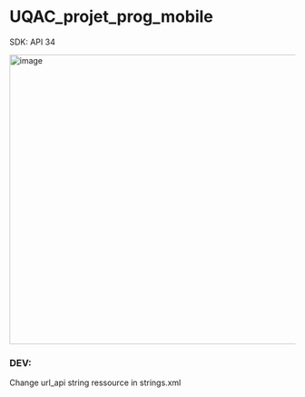 # UQAC_projet_prog_mobile

SDK: API 34

<img width="510" alt="image" src="https://github.com/loic-dev/UQAC_projet_prog_mobile/assets/60699159/f6b57321-1a7c-4f57-89e9-cde1fea5f700">

### DEV:
Change url_api string ressource in strings.xml
